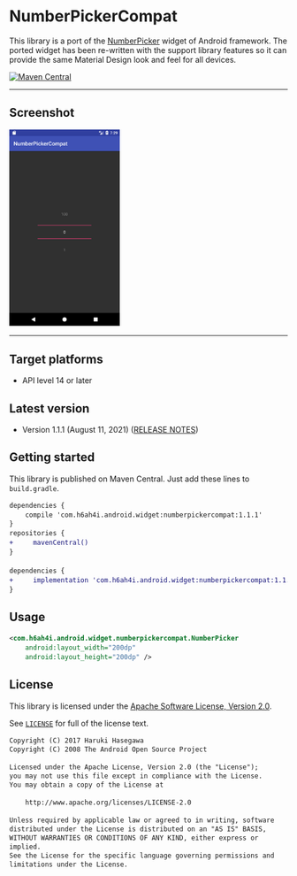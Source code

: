 NumberPickerCompat
===============

This library is a port of the [NumberPicker](https://developer.android.com/reference/android/widget/NumberPicker.html) widget of Android framework. The ported widget has been re-written with the support library features so it can provide the same Material Design look and feel for all devices.

[![Maven Central](https://maven-badges.herokuapp.com/maven-central/com.h6ah4i.android.widget/numberpickercompat/badge.svg)](https://maven-badges.herokuapp.com/maven-central/com.h6ah4i.android.widget/numberpickercompat)

---

Screenshot
---

<img src="./pic/screenshot.png?raw=true" alt="NumberPickerCompat" width="200" />

---

Target platforms
---

- API level 14 or later


Latest version
---

- Version 1.1.1  (August 11, 2021)   ([RELEASE NOTES](./RELEASE-NOTES.md))

Getting started
---

This library is published on Maven Central. Just add these lines to `build.gradle`.

```diff
dependencies {
    compile 'com.h6ah4i.android.widget:numberpickercompat:1.1.1'
}
repositories {
+     mavenCentral()
}

dependencies {
+     implementation 'com.h6ah4i.android.widget:numberpickercompat:1.1.1'
}
```

Usage
---

```xml
<com.h6ah4i.android.widget.numberpickercompat.NumberPicker
    android:layout_width="200dp"
    android:layout_height="200dp" />

```

License
---

This library is licensed under the [Apache Software License, Version 2.0](http://www.apache.org/licenses/LICENSE-2.0).

See [`LICENSE`](LICENSE) for full of the license text.

    Copyright (C) 2017 Haruki Hasegawa
    Copyright (C) 2008 The Android Open Source Project

    Licensed under the Apache License, Version 2.0 (the "License");
    you may not use this file except in compliance with the License.
    You may obtain a copy of the License at

        http://www.apache.org/licenses/LICENSE-2.0

    Unless required by applicable law or agreed to in writing, software
    distributed under the License is distributed on an "AS IS" BASIS,
    WITHOUT WARRANTIES OR CONDITIONS OF ANY KIND, either express or implied.
    See the License for the specific language governing permissions and
    limitations under the License.
